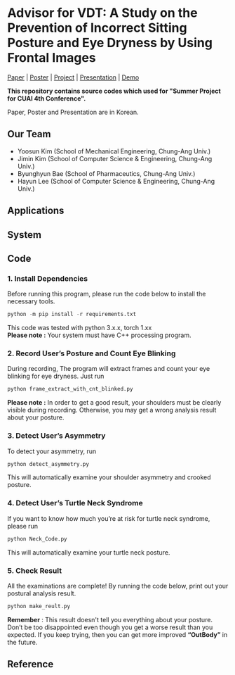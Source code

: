 # Advisor for VDT: A Study on the Prevention of Incorrect Sitting Posture and Eye Dryness by Using Frontal Images

[Paper]() | [Poster]() | [Project]() | [Presentation]() | [Demo](https://drive.google.com/file/d/1Ffyi54A5QsdlJta3sYhBqTVU_O0GHTVq/view?usp=sharing)


**This repository contains source codes which used for "Summer Project for CUAI 4th Conference".**

Paper, Poster and Presentation are in Korean.

## Our Team
- Yoosun Kim (School of Mechanical Engineering, Chung-Ang Univ.)
- Jimin Kim (School of Computer Science & Engineering, Chung-Ang Univ.)
- Byunghyun Bae (School of Pharmaceutics, Chung-Ang Univ.)
- Hayun Lee (School of Computer Science & Engineering, Chung-Ang Univ.)

## Applications

## System

## Code

### 1. Install Dependencies 

Before running this program, please run the code below to install the necessary tools.
```python
python -m pip install -r requirements.txt
```
This code was tested with python 3.x.x, torch 1.xx   
**Please note :** Your system must have C++ processing program.


### 2. Record User’s Posture and Count Eye Blinking

 During recording, The program will extract frames and count your eye blinking for eye dryness. Just run
```python
python frame_extract_with_cnt_blinked.py
```
**Please note :** In order to get a good result, your shoulders must be clearly visible during recording. Otherwise, you may get a wrong analysis result about your posture.    


### 3. Detect User’s Asymmetry

To detect your asymmetry, run
```python
python detect_asymmetry.py
```
This will automatically examine your shoulder asymmetry and crooked posture.  


### 4. Detect User’s Turtle Neck Syndrome

If you want to know how much you’re at risk for turtle neck syndrome, please run
```python
python Neck_Code.py
```
This will automatically examine your turtle neck posture.  


### 5. Check Result

All the examinations are complete! 
By running the code below, print out your postural analysis result. 
```python
python make_reult.py
```
**Remember** : This result doesn't tell you everything about your posture. Don’t be too disappointed even though you get a worse result than you expected.  If you keep trying, then you can get more improved **“OutBody”** in the future.



## Reference

